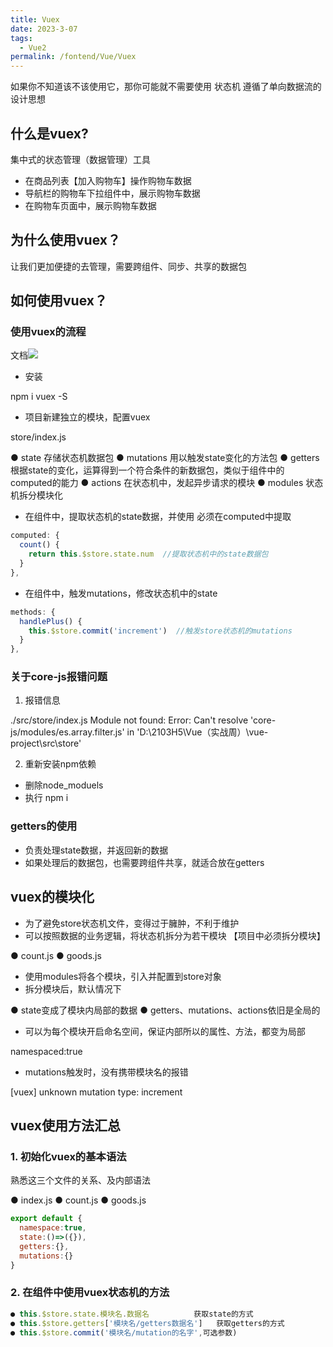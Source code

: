 ```yaml
---
title: Vuex  
date: 2023-3-07
tags:
  - Vue2
permalink: /fontend/Vue/Vuex
---
```


>
如果你不知道该不该使用它，那你可能就不需要使用
状态机
遵循了单向数据流的设计思想
>
## 什么是vuex?

集中式的状态管理（数据管理）工具
 
- 在商品列表【加入购物车】操作购物车数据
- 导航栏的购物车下拉组件中，展示购物车数据
- 在购物车页面中，展示购物车数据

## 为什么使用vuex？

让我们更加便捷的去管理，需要跨组件、同步、共享的数据包

## 如何使用vuex？

### 使用vuex的流程

文档![](https://v3.vuex.vuejs.org/zh/)

- 安装
>
npm i vuex -S
>
- 项目新建独立的模块，配置vuex
>
store/index.js
 
● state        存储状态机数据包
● mutations    用以触发state变化的方法包
● getters      根据state的变化，运算得到一个符合条件的新数据包，类似于组件中的computed的能力
● actions      在状态机中，发起异步请求的模块
● modules     状态机拆分模块化
>
- 在组件中，提取状态机的state数据，并使用
必须在computed中提取
```js
computed: {
  count() {
    return this.$store.state.num  //提取状态机中的state数据包
  }
},
```
- 在组件中，触发mutations，修改状态机中的state
```js
methods: {
  handlePlus() {
    this.$store.commit('increment')  //触发store状态机的mutations
  }
},
```
### 关于core-js报错问题

1. 报错信息  
>
./src/store/index.js
Module not found: Error: Can't resolve 'core-js/modules/es.array.filter.js' in 'D:\2103H5\Vue（实战周）\vue-project\src\store'
>
2. 重新安装npm依赖  

- 删除node_moduels
- 执行 npm i

### getters的使用

- 负责处理state数据，并返回新的数据 
- 如果处理后的数据包，也需要跨组件共享，就适合放在getters 

## vuex的模块化

- 为了避免store状态机文件，变得过于臃肿，不利于维护 
- 可以按照数据的业务逻辑，将状态机拆分为若干模块   【项目中必须拆分模块】 
>
● count.js
● goods.js
>
- 使用modules将各个模块，引入并配置到store对象 
- 拆分模块后，默认情况下 
>
● state变成了模块内局部的数据
● getters、mutations、actions依旧是全局的
>
- 可以为每个模块开启命名空间，保证内部所以的属性、方法，都变为局部
>
namespaced:true
>
- mutations触发时，没有携带模块名的报错
>
[vuex] unknown mutation type: increment
>
## vuex使用方法汇总

### 1. 初始化vuex的基本语法

熟悉这三个文件的关系、及内部语法
>
● index.js
● count.js
● goods.js
>
```js
export default {
  namespace:true,
  state:()=>({}),
  getters:{},
  mutations:{}
}
```
### 2. 在组件中使用vuex状态机的方法
```js
● this.$store.state.模块名.数据名          获取state的方式
● this.$store.getters['模块名/getters数据名']   获取getters的方式
● this.$store.commit('模块名/mutation的名字',可选参数)
```